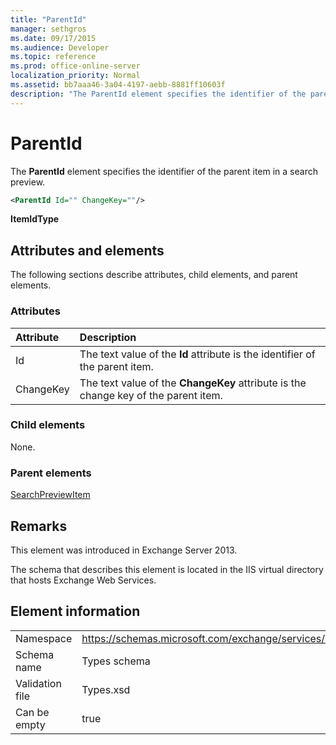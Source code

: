 ```yaml
---
title: "ParentId"
manager: sethgros
ms.date: 09/17/2015
ms.audience: Developer
ms.topic: reference
ms.prod: office-online-server
localization_priority: Normal
ms.assetid: bb7aaa46-3a04-4197-aebb-8881ff10603f
description: "The ParentId element specifies the identifier of the parent item in a search preview."
---
```


# ParentId

The **ParentId** element specifies the identifier of the parent item in a search preview. 
  
```XML
<ParentId Id="" ChangeKey=""/>
```

**ItemIdType**

## Attributes and elements

The following sections describe attributes, child elements, and parent elements.
  
### Attributes

|**Attribute**|**Description**|
|:-----|:-----|
|Id  <br/> |The text value of the **Id** attribute is the identifier of the parent item.  <br/> |
|ChangeKey  <br/> |The text value of the **ChangeKey** attribute is the change key of the parent item.  <br/> |
   
### Child elements

None.
  
### Parent elements

[SearchPreviewItem](searchpreviewitem.md)
  
## Remarks

This element was introduced in Exchange Server 2013.
  
The schema that describes this element is located in the IIS virtual directory that hosts Exchange Web Services.
  
## Element information

|||
|:-----|:-----|
|Namespace  <br/> |https://schemas.microsoft.com/exchange/services/2006/types  <br/> |
|Schema name  <br/> |Types schema  <br/> |
|Validation file  <br/> |Types.xsd  <br/> |
|Can be empty  <br/> |true  <br/> |
   

